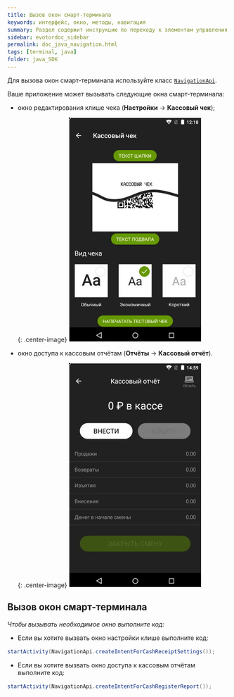 ```yaml
---
title: Вызов окон смарт-терминала
keywords: интерфейс, окно, методы, навигация
summary: Раздел содержит инструкцию по переходу к элементам управления смарт-терминалом.
sidebar: evotordoc_sidebar
permalink: doc_java_navigation.html
tags: [terminal, java]
folder: java_SDK
---
```


Для вызова окон смарт-терминала используйте класс [`NavigationApi`](https://github.com/evotor/integration-library/blob/develop/app/src/main/java/ru/evotor/framework/navigation/NavigationApi.kt).

Ваше приложение может вызывать следующие окна смарт-терминала:

* окно редактирования клише чека (**Настройки** → **Кассовый чек**);

   {: .center-image}
   ![](images\receiptsettings.png)

* окно доступа к кассовым отчётам (**Отчёты** → **Кассовый отчёт**).

   {: .center-image}
   ![](images\CashRegisterReport.png)

## Вызов окон смарт-терминала

*Чтобы вызывать необходимое окно выполните код:*

   * Если вы хотите вызвать окно настройки клише выполните код:

```java
startActivity(NavigationApi.createIntentForCashReceiptSettings());
```
   * Если вы хотите вызвать окно доступа к кассовым отчётам выполните код:

```java
startActivity(NavigationApi.createIntentForCashRegisterReport());
```
